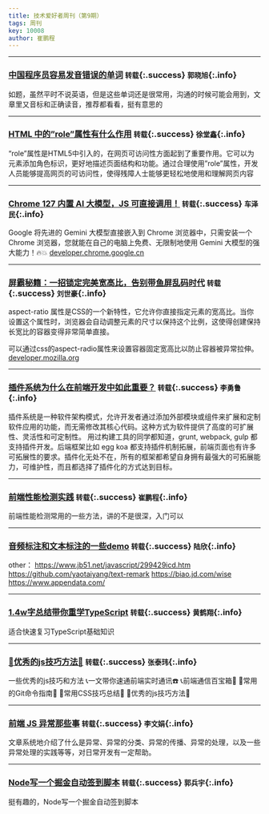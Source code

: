 ```yaml
---
title: 技术爱好者周刊（第9期）
tags: 周刊
key: 10008
author: 崔鹏程
---
```


---

### [中国程序员容易发音错误的单词](https://juejin.cn/post/6844903464510685198) `转载`{:.success} `郭晓旭`{:.info}

如题，虽然平时不说英语，但是这些单词还是很常用，沟通的时候可能会用到，文章里又音标和正确读音，推荐都看看，挺有意思的

---

### [HTML 中的”role”属性有什么作用](https://deepinout.com/html/html-questions/23_html_what_is_the_purpose_of_the_role_attribute_in_html.html) `转载`{:.success} `徐堂鑫`{:.info}

“role”属性是HTML5中引入的，在网页可访问性方面起到了重要作用。它可以为元素添加角色标识，更好地描述页面结构和功能。通过合理使用”role”属性，开发人员能够提高网页的可访问性，使得残障人士能够更轻松地使用和理解网页内容

---

### [Chrome 127 内置 AI 大模型，JS 可直接调用！](https://mp.weixin.qq.com/s/NK5Ecl-LLW7KxmSAmuUOBA) `转载`{:.success} `车泽民`{:.info}

Google 将先进的 Gemini 大模型直接嵌入到 Chrome 浏览器中，只需安装一个 Chrome 浏览器，您就能在自己的电脑上免费、无限制地使用 Gemini 大模型的强大能力！🔥💥
[developer.chrome.google.cn](https://developer.chrome.google.cn/docs/ai/built-in?hl=zh-cn)

---

### [屏霸秘籍：一招锁定完美宽高比，告别带鱼屏乱码时代](https://juejin.cn/post/7366187632571744290) `转载`{:.success} `刘世豪`{:.info}
aspect-ratio 属性是CSS的一个新特性，它允许你直接指定元素的宽高比。当你设置这个属性时，浏览器会自动调整元素的尺寸以保持这个比例，这使得创建保持长宽比的容器变得非常简单直接。

可以通过css的aspect-radio属性来设置容器固定宽高比以防止容器被异常拉伸。 [developer.mozilla.org](https://developer.mozilla.org/zh-CN/docs/Web/CSS/aspect-ratio)

---

### [插件系统为什么在前端开发中如此重要？](https://juejin.cn/post/7347220605609410595?share_token=40252d6d-3a74-4826-b583-e7bfa7eb0e38) `转载`{:.success} `李勇鲁`{:.info}
插件系统是一种软件架构模式，允许开发者通过添加外部模块或组件来扩展和定制软件应用的功能，而无需修改其核心代码。这种方式为软件提供了高度的可扩展性、灵活性和可定制性。
用过构建工具的同学都知道，grunt, webpack, gulp 都支持插件开发。后端框架比如 egg koa 都支持插件机制拓展，前端页面也有许多可拓展性的要求。插件化无处不在，所有的框架都希望自身拥有最强大的可拓展能力，可维护性，而且都选择了插件化的方式达到目标。

---

### [前端性能检测实践](https://blog.csdn.net/yinweimumu/article/details/137535124) `转载`{:.success} `崔鹏程`{:.info}
前端性能检测常用的一些方法，讲的不是很深，入门可以

---

### [音频标注和文本标注的一些demo](https://www.jianshu.com/p/3d1d04af56b1) `转载`{:.success} `陆欣`{:.info}
other：
https://www.jb51.net/javascript/299429icd.htm
https://github.com/yaotaiyang/text-remark
https://biao.jd.com/wise
https://www.appendata.com/

---

### [1.4w字总结带你重学TypeScript](https://juejin.cn/post/7096695346239111199) `转载`{:.success} `黄鹤翔`{:.info}
适合快速复习TypeScript基础知识

---

### [🐸优秀的js技巧方法🐸](https://juejin.cn/post/7356772896046841892) `转载`{:.success} `张泰玮`{:.info}
一些优秀的js技巧和方法
📞一文带你速通前端实时通讯☎️
📞前端通信百宝箱📱
🍎常用的Git命令指南🍎
🐥常用CSS技巧总结🐥
🐸优秀的js技巧方法🐸

---

### [前端 JS 异常那些事](https://juejin.cn/post/7363836064484737061) `转载`{:.success} `李文娟`{:.info}
文章系统地介绍了什么是异常、异常的分类、异常的传播、异常的处理，以及一些异常处理的实践等等，对日常开发有一定帮助。

---

### [Node写一个掘金自动签到脚本](https://juejin.cn/post/7356237910364782601) `转载`{:.success} `郭兵宇`{:.info}
挺有趣的，Node写一个掘金自动签到脚本



